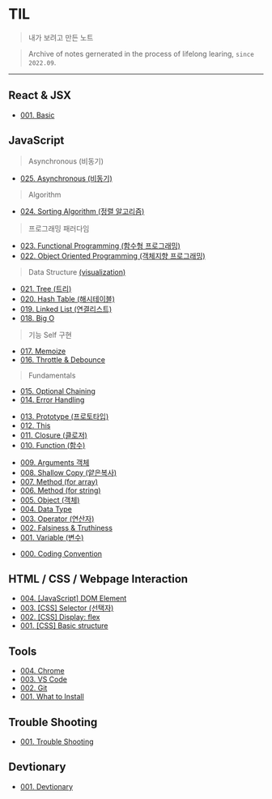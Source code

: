# TIL

> 내가 보려고 만든 노트

> Archive of notes gernerated in the process of lifelong learing, `since 2022.09`.

---
## React &  JSX

* [001. Basic](https://github.com/j25nkh/TIL/blob/master/React/basic.md)

## JavaScript

>Asynchronous (비동기)
* [025. Asynchronous (비동기)](https://github.com/j25nkh/TIL/blob/master/JavaScript/asynchronous.md)

>Algorithm
* [024. Sorting Algorithm (정렬 알고리즘)](https://github.com/j25nkh/TIL/blob/master/JavaScript/sorting.md)

> 프로그래밍 패러다임
* [023. Functional Programming (함수형 프로그래밍)](https://github.com/j25nkh/TIL/blob/master/JavaScript/functional_programming.md)
* [022. Object Oriented Programming (객체지향 프로그래밍)](https://github.com/j25nkh/TIL/blob/master/JavaScript/object_oriented_programming.md)

> Data Structure [(visualization)](https://www.bigocheatsheet.com/)
* [021. Tree (트리)](https://github.com/j25nkh/TIL/blob/master/JavaScript/tree.md)
* [020. Hash Table (해시테이블)](https://github.com/j25nkh/TIL/blob/master/JavaScript/hash_table.md)
* [019. Linked List (연결리스트)](https://github.com/j25nkh/TIL/blob/master/JavaScript/linked_list.md)
* [018. Big O](https://github.com/j25nkh/TIL/blob/master/JavaScript/big_O.md)

> 기능 Self 구현
* [017. Memoize](https://github.com/j25nkh/TIL/blob/master/JavaScript/memoize.md)
* [016. Throttle & Debounce](https://github.com/j25nkh/TIL/blob/master/JavaScript/throttle_debounce.md)

> Fundamentals
* [015. Optional Chaining](https://github.com/j25nkh/TIL/blob/master/JavaScript/optional_chaining.md)
* [014. Error Handling](https://github.com/j25nkh/TIL/blob/master/JavaScript/error_handling.md)
>
* [013. Prototype (프로토타입)](https://github.com/j25nkh/TIL/blob/master/JavaScript/prototype.md)
* [012. This](https://github.com/j25nkh/TIL/blob/master/JavaScript/this.md)
* [011. Closure (클로저)](https://github.com/j25nkh/TIL/blob/master/JavaScript/closure.md)
* [010. Function (함수)](https://github.com/j25nkh/TIL/blob/master/JavaScript/function.md)
>
* [009. Arguments 객체](https://github.com/j25nkh/TIL/blob/master/JavaScript/arguments.md)
* [008. Shallow Copy (얕은복사)](https://github.com/j25nkh/TIL/blob/master/JavaScript/shallow_copy.md)
* [007. Method (for array)](https://github.com/j25nkh/TIL/blob/master/JavaScript/method_array.md)
* [006. Method (for string)](https://github.com/j25nkh/TIL/blob/master/JavaScript/method_string.md)
* [005. Object (객체)](https://github.com/j25nkh/TIL/blob/master/JavaScript/object.md)
* [004. Data Type](https://github.com/j25nkh/TIL/blob/master/JavaScript/data_type.md)
* [003. Operator (연산자)](https://github.com/j25nkh/TIL/blob/master/JavaScript/operator.md)
* [002. Falsiness & Truthiness](https://github.com/j25nkh/TIL/blob/master/JavaScript/falsiness.md)
* [001. Variable (변수)](https://github.com/j25nkh/TIL/blob/master/JavaScript/variable.md)
>
* [000. Coding Convention](https://github.com/j25nkh/TIL/blob/master/JavaScript/convention.md)


## HTML / CSS / Webpage Interaction

* [004. [JavaScript] DOM Element](https://github.com/j25nkh/TIL/blob/master/Webpage_interaction/DOM_element.md)
* [003. [CSS] Selector (선택자)](https://github.com/j25nkh/TIL/blob/master/CSS/Selector.md)
* [002. [CSS] Display: flex](https://github.com/j25nkh/TIL/blob/master/CSS/Display_flex.md)
* [001. [CSS] Basic structure](https://github.com/j25nkh/TIL/blob/master/CSS/Basic_structure.md)


## Tools

* [004. Chrome](https://github.com/j25nkh/TIL/blob/master/Tools/chrome.md)
* [003. VS Code](https://github.com/j25nkh/TIL/blob/master/Tools/VS_Code.md)
* [002. Git](https://github.com/j25nkh/TIL/blob/master/Tools/git.md)
* [001. What to Install](https://github.com/j25nkh/TIL/blob/master/Tools/what_to_install.md)


## Trouble Shooting

* [001. Trouble Shooting](https://github.com/j25nkh/TIL/blob/master/Troubleshooting/trouble_shooting.md)


## Devtionary

* [001. Devtionary](https://github.com/j25nkh/TIL/blob/master/Devtionary/devtionary.md)
